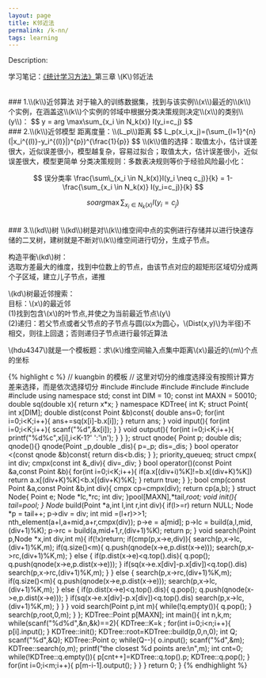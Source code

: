 ```yaml
---
layout: page
title: K邻近法
permalink: /k-nn/
tags: learning
---
```


Description:

学习笔记：[《统计学习方法》](/tjxxff)第三章 \\(K\\)邻近法

<br>
### 1.\\(k\\)近邻算法
对于输入的训练数据集，找到与该实例\\(x\\)最近的\\(k\\)个实例，在涵盖这\\(k\\)个实例的邻域中根据分类决策规则决定\\(x\\)的类别\\(y\\)：
$$
y = arg \max\sum_{x_i \in N_k(x)} I(y_i=c_j)
$$

<br>
### 2.\\(k\\)近邻模型
距离度量：\\(L_p\\)距离    
$$
L_p(x_i,x_j)=(\sum_{l=1}^{n}(|x_i^{(l)}-y_i^{(l)}|)^{p})^{\frac{1}{p}}
$$
\\(k\\)值的选择：取值太小，估计误差很大，近似误差很小，模型越复杂，容易过拟合；取值太大，估计误差很小，近似误差很大，模型更简单    
分类决策规则：多数表决规则等价于经验风险最小化：    

$$
误分类率 \frac{\sum\_{x_i \in N_k(x)}I(y_i \neq c_j)}{k} = 1- \frac{\sum_{x_i \in N_k(x)} I(y_i=c_j)}{k}
$$    

$$     
so  arg \max\sum_{x_i \in N_k(x)} I(y_i=c_j)
$$

<br>
### 3.\\(kd\\)树
\\(kd\\)树是对\\(k\\)维空间中点的实例进行存储并以进行快速存储的二叉树，建树就是不断对\\(k\\)维空间进行切分，生成子节点。    

构造平衡\\(kd\\)树：    
选取方差最大的维度，找到中位数上的节点，由该节点对应的超矩形区域切分成两个子区域，建立儿子节点，递推    

\\(kd\\)树最近邻搜索：    
目标：\\(x\\)的最近邻    
(1)找到包含\\(x\\)的叶节点,并使之为当前最近节点\\(y\\)    
(2)递归：若父节点或者父节点的子节点与圆(以x为圆心，\\(Dist(x,y)\\)为半径)不相交，则往上回退；否则递归子节点进行最邻近算法    

\\(hdu4347\\)就是一个模板题：求\\(k\\)维空间输入点集中距离\\(x\\)最近的\\(m\\)个点的坐标    

{% highlight c %}
// kuangbin 的模板
// 这里对切分的维度选择没有按照计算方差来选择，而是依次选择切分
#include <cstdio>
#include <iostream>
#include <cstring>
#include <algorithm>
#include <cmath>
#include <queue>
using namespace std;
const int DIM = 10;
const int MAXN = 50010;
double sq(double x){
    return x*x;
}
namespace KDTree{
    int K;
    struct Point{
        int x[DIM];
        double dist(const Point &b)const{
            double ans=0;
            for(int i=0;i<K;i++){
                ans+=sq(x[i]-b.x[i]);
            }
            return ans;
        }
        void input(){
            for(int i=0;i<K;i++){
                scanf("%d",&x[i]);
            }
        }
        void output(){
            for(int i=0;i<K;i++){
                printf("%d%c",x[i],i<K-1?' ':'\n');
            }
        }
    };
    struct qnode{
        Point p;
        double dis;
        qnode(){}
        qnode(Point _p,double _dis){
            p=_p;
            dis=_dis;
        }
        bool operator <(const qnode &b)const{
            return dis<b.dis;
        }
    };
    priority_queue<qnode>q;
    struct cmpx{
        int div;
        cmpx(const int &_div){
           div=_div;
        }
        bool operator()(const Point &a,const Point &b){
            for(int i=0;i<K;i++){
                if(a.x[(div+i)%K]!=b.x[(div+K)%K])
                    return a.x[(div+K)%K]<b.x[(div+K)%K];
            }
            return true;
        }
    };
    bool cmp(const Point &a,const Point &b,int div){
        cmpx cp=cmpx(div);
        return cp(a,b);
    }
    struct Node{
        Point e;
        Node *lc,*rc;
        int div;
    }pool[MAXN],*tail,*root;
    void init(){
        tail=pool;
    }
    Node* build(Point *a,int l,int r,int div){
        if(l>=r) return NULL;
        Node *p = tail++;
        p->div = div;
        int mid =(l+r)>>1;
        nth_element(a+l,a+mid,a+r,cmpx(div));
        p->e = a[mid];
        p->lc = build(a,l,mid,(div+1)%K);
        p->rc = build(a,mid+1,r,(div+1)%K);
        return p;
    }
    void search(Point p,Node *x,int div,int m){
		if(!x)return;
		if(cmp(p,x->e,div)){
			search(p,x->lc,(div+1)%K,m);
			if(q.size()<m){
				q.push(qnode(x->e,p.dist(x->e)));
				search(p,x->rc,(div+1)%K,m);
			}
			else {
				if(p.dist(x->e)<q.top().dis){
					q.pop();
					q.push(qnode(x->e,p.dist(x->e)));
				}
				if(sq(x->e.x[div]-p.x[div])<q.top().dis)
					search(p,x->rc,(div+1)%K,m);
			}
		}
		else {
			search(p,x->rc,(div+1)%K,m);
			if(q.size()<m){
				q.push(qnode(x->e,p.dist(x->e)));
				search(p,x->lc,(div+1)%K,m);
			}
			else {
				if(p.dist(x->e)<q.top().dis){
					q.pop();
					q.push(qnode(x->e,p.dist(x->e)));
				}
				if(sq(x->e.x[div]-p.x[div])<q.top().dis)
					search(p,x->lc,(div+1)%K,m);
			}
		}
	}
	void search(Point p,int m){
	    while(!q.empty()){
            q.pop();
	    }
	    search(p,root,0,m);
	}
};
KDTree::Point p[MAXN];
int main(){
    int n,k,m;
    while(scanf("%d%d",&n,&k)==2){
        KDTree::K=k ;
        for(int i=0;i<n;i++){
            p[i].input();
        }
        KDTree::init();
        KDTree::root=KDTree::build(p,0,n,0);
        int Q;
        scanf("%d",&Q);
        KDTree::Point o;
        while(Q--){
            o.input();
            scanf("%d",&m);
            KDTree::search(o,m);
            printf("the closest %d points are:\n",m);
            int cnt=0;
            while(!KDTree::q.empty()){
                p[cnt++]=KDTree::q.top().p;
                KDTree::q.pop();
            }
            for(int i=0;i<m;i++){
                p[m-i-1].output();
            }
        }
    }
    return 0;
}
{% endhighlight %}
